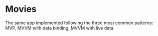 # Movies

The same app implemented following the three most common patterns: MVP, MVVM with data binding, MVVM with live data
